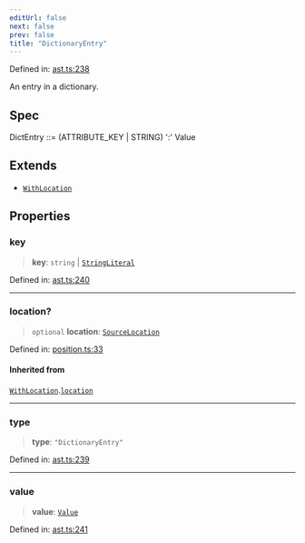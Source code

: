 ```yaml
---
editUrl: false
next: false
prev: false
title: "DictionaryEntry"
---
```


Defined in: [ast.ts:238](https://github.com/rcs-agents/rcs-lang/blob/96f7bb5710555321ae9695be4004d52239e42e7e/packages/ast/src/ast.ts#L238)

An entry in a dictionary.

## Spec

DictEntry ::= (ATTRIBUTE_KEY | STRING) ':' Value

## Extends

- [`WithLocation`](/api/ast/interfaces/withlocation/)

## Properties

### key

> **key**: `string` \| [`StringLiteral`](/api/ast/interfaces/stringliteral/)

Defined in: [ast.ts:240](https://github.com/rcs-agents/rcs-lang/blob/96f7bb5710555321ae9695be4004d52239e42e7e/packages/ast/src/ast.ts#L240)

***

### location?

> `optional` **location**: [`SourceLocation`](/api/ast/interfaces/sourcelocation/)

Defined in: [position.ts:33](https://github.com/rcs-agents/rcs-lang/blob/96f7bb5710555321ae9695be4004d52239e42e7e/packages/ast/src/position.ts#L33)

#### Inherited from

[`WithLocation`](/api/ast/interfaces/withlocation/).[`location`](/api/ast/interfaces/withlocation/#location)

***

### type

> **type**: `"DictionaryEntry"`

Defined in: [ast.ts:239](https://github.com/rcs-agents/rcs-lang/blob/96f7bb5710555321ae9695be4004d52239e42e7e/packages/ast/src/ast.ts#L239)

***

### value

> **value**: [`Value`](/api/ast/type-aliases/value/)

Defined in: [ast.ts:241](https://github.com/rcs-agents/rcs-lang/blob/96f7bb5710555321ae9695be4004d52239e42e7e/packages/ast/src/ast.ts#L241)
